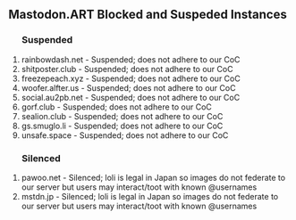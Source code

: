 <h2>Mastodon.ART Blocked and Suspeded Instances</h2>

<p></p>

<ol>
<h3>Suspended</h3>
<li>rainbowdash.net - Suspended; does not adhere to our CoC</li>
<li>shitposter.club - Suspended; does not adhere to our CoC</li>
<li>freezepeach.xyz - Suspended; does not adhere to our CoC</li>
<li>woofer.alfter.us - Suspended; does not adhere to our CoC</li>
<li>social.au2pb.net - Suspended; does not adhere to our CoC</li>
<li>gorf.club - Suspended; does not adhere to our CoC</li>
<li>sealion.club - Suspended; does not adhere to our CoC</li>
<li>gs.smuglo.li - Suspended; does not adhere to our CoC</li>
<li>unsafe.space - Suspended; does not adhere to our CoC</li>

  </ol>

  <ol>
<h3>Silenced</h3>
<li>pawoo.net - Silenced; loli is legal in Japan so images do not federate to our server but users may interact/toot with known @usernames</li>
<li>mstdn.jp - Silenced; loli is legal in Japan so images do not federate to our server but users may interact/toot with known @usernames</li>
  </ol>
